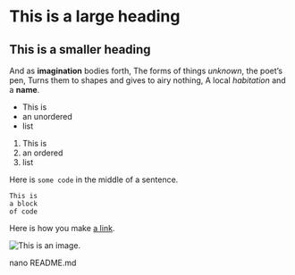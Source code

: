 # This is a large heading

## This is a smaller heading

And as **imagination** bodies forth,
The forms of things *unknown*, the poet’s pen,
Turns them to shapes and gives to airy nothing,
A local *habitation* and a **name**.

- This is
- an unordered
- list

1. This is
2. an ordered
3. list

Here is `some code` in the middle of a sentence.

```
This is
a block
of code
```

Here is how you make [a link](https://www.wikipedia.org/).

![This is an image.](<img width="640" height="364" alt="image" src="https://github.com/user-attachments/assets/76643fcf-a5bb-44b9-846b-07e4af143a93" />
)

nano README.md
